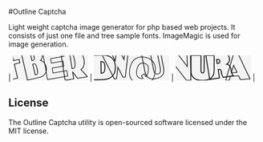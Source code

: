 #Outline Captcha

Light weight captcha image generator for php based web projects. It consists of just one file and tree sample fonts. ImageMagic is used for image generation. 

| ![Outline capture default](/samples/default1.png "Default 1") | ![Outline capture default](/samples/default2.png "Default 2") | ![Outline capture default](/samples/default3.png "Default 3") |

 






## License
The Outline Captcha utility is open-sourced software licensed under the MIT license.
